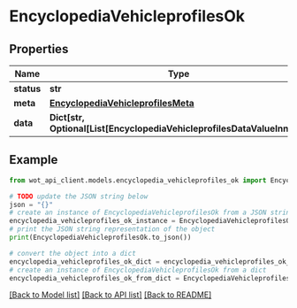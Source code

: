# EncyclopediaVehicleprofilesOk


## Properties

Name | Type | Description | Notes
------------ | ------------- | ------------- | -------------
**status** | **str** |  | 
**meta** | [**EncyclopediaVehicleprofilesMeta**](EncyclopediaVehicleprofilesMeta.md) |  | 
**data** | **Dict[str, Optional[List[EncyclopediaVehicleprofilesDataValueInner]]]** |  | 

## Example

```python
from wot_api_client.models.encyclopedia_vehicleprofiles_ok import EncyclopediaVehicleprofilesOk

# TODO update the JSON string below
json = "{}"
# create an instance of EncyclopediaVehicleprofilesOk from a JSON string
encyclopedia_vehicleprofiles_ok_instance = EncyclopediaVehicleprofilesOk.from_json(json)
# print the JSON string representation of the object
print(EncyclopediaVehicleprofilesOk.to_json())

# convert the object into a dict
encyclopedia_vehicleprofiles_ok_dict = encyclopedia_vehicleprofiles_ok_instance.to_dict()
# create an instance of EncyclopediaVehicleprofilesOk from a dict
encyclopedia_vehicleprofiles_ok_from_dict = EncyclopediaVehicleprofilesOk.from_dict(encyclopedia_vehicleprofiles_ok_dict)
```
[[Back to Model list]](../README.md#documentation-for-models) [[Back to API list]](../README.md#documentation-for-api-endpoints) [[Back to README]](../README.md)


